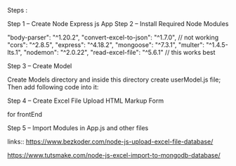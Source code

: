 Steps :

Step 1 – Create Node Express js App
Step 2 – Install Required Node Modules

"body-parser": "^1.20.2",
"convert-excel-to-json": "^1.7.0", // not working
"cors": "^2.8.5",
"express": "^4.18.2",
"mongoose": "^7.3.1",
"multer": "^1.4.5-lts.1",
"nodemon": "^2.0.22",
"read-excel-file": "^5.6.1" // this works best

Step 3 – Create Model

Create Models directory and inside this directory create userModel.js file; Then add following code into it:

Step 4 – Create Excel File Upload HTML Markup Form

for frontEnd

<!-- <!DOCTYPE html>
<html lang="en">
    <head>
      <title>Node js upload/Import excel file to Mongodb database - Tutsmake.com</title>
      <meta charset="UTF-8">
      <meta name="viewport" content="width=device-width, initial-scale=1">
    </head>
    <body>
      <h1>Node js upload Excel file to Mongodb database - Tutsmake.com</h1>
      <form action="/uploadfile" enctype="multipart/form-data" method="post">
        <input type="file" name="uploadfile" accept='application/vnd.openxmlformats-officedocument.spreadsheetml.sheet, application/vnd.ms-excel' >
        <input type="submit" value="Upload Excel">
      </form>
    </body>
</html> -->

Step 5 – Import Modules in App.js and other files

links::
https://www.bezkoder.com/node-js-upload-excel-file-database/

https://www.tutsmake.com/node-js-excel-import-to-mongodb-database/
